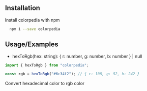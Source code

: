 ## Installation

Install colorpedia with npm

```bash
  npm i --save colorpedia
```

## Usage/Examples

- hexToRgb(hex: string): { r: number, g: number, b: number } | null

```javascript
import { hexToRgb } from "colorpedia";

const rgb = hexToRgb("#6c34f2"); // { r: 108, g: 52, b: 242 }
```

Convert hexadecimal color to rgb color
